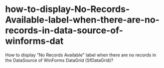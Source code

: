 # how-to-display-No-Records-Available-label-when-there-are-no-records-in-data-source-of-winforms-dat
How to display "No Records Available" label when there are no records in the DataSource of WinForms DataGrid (SfDataGrid)?
